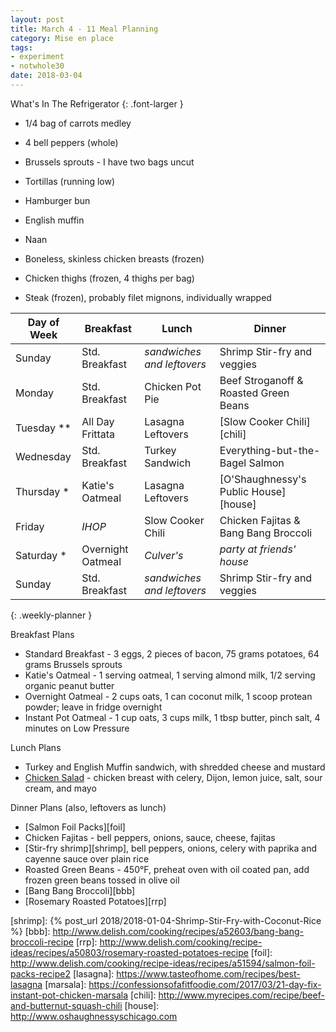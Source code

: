 ```yaml
---
layout: post
title: March 4 - 11 Meal Planning
category: Mise en place
tags:
- experiment
- notwhole30
date: 2018-03-04
---
```



What's In The Refrigerator
{: .font-larger }

- 1/4 bag of carrots medley
- 4 bell peppers (whole)
- Brussels sprouts - I have two bags uncut

- Tortillas (running low)
- Hamburger bun
- English muffin
- Naan

- Boneless, skinless chicken breasts (frozen)
- Chicken thighs (frozen, 4 thighs per bag)
- Steak (frozen), probably filet mignons, individually wrapped

|Day of Week| Breakfast         | Lunch                         | Dinner                      |
|-----------|-------------------|-------------------------------|-----------------------------|
|Sunday     | Std. Breakfast    | _sandwiches and leftovers_    | Shrimp Stir-fry and veggies |
|Monday     | Std. Breakfast    | Chicken Pot Pie               | Beef Stroganoff & Roasted Green Beans |
|Tuesday  **| All Day Frittata  | Lasagna Leftovers             | [Slow Cooker Chili][chili]  |
|Wednesday  | Std. Breakfast    | Turkey Sandwich               | Everything-but-the-Bagel Salmon |
|Thursday  *| Katie's Oatmeal   | Lasagna Leftovers             | [O'Shaughnessy's Public House][house] |
|Friday     | _IHOP_            | Slow Cooker Chili             | Chicken Fajitas & Bang Bang Broccoli |
|Saturday  *| Overnight Oatmeal | _Culver's_                    | _party at friends' house_   |
|Sunday     | Std. Breakfast    | _sandwiches and leftovers_    | Shrimp Stir-fry and veggies |
{: .weekly-planner }

Breakfast Plans

- Standard Breakfast - 3 eggs, 2 pieces of bacon, 75 grams potatoes, 64 grams Brussels sprouts
- Katie's Oatmeal - 1 serving oatmeal, 1 serving almond milk, 1/2 serving organic peanut butter
- Overnight Oatmeal - 2 cups oats, 1 can coconut milk, 1 scoop protean powder; leave in fridge overnight
- Instant Pot Oatmeal - 1 cup oats, 3 cups milk, 1 tbsp butter, pinch salt, 4 minutes on Low Pressure

Lunch Plans

- Turkey and English Muffin sandwich, with shredded cheese and mustard
- [Chicken Salad][chksalad] - chicken breast with celery, Dijon, lemon juice, salt, sour cream, and mayo

Dinner Plans (also, leftovers as lunch)

- [Salmon Foil Packs][foil]
- Chicken Fajitas - bell peppers, onions, sauce, cheese, fajitas
- [Stir-fry shrimp][shrimp], bell peppers, onions, celery with paprika and cayenne sauce over plain rice
- Roasted Green Beans - 450&deg;F, preheat oven with oil coated pan, add frozen green beans tossed in olive oil
- [Bang Bang Broccoli][bbb]
- [Rosemary Roasted Potatoes][rrp]

[chksalad]: <http://www.geniuskitchen.com/recipe/weight-watchers-chicken-salad-162386>
[shrimp]: {% post_url 2018/2018-01-04-Shrimp-Stir-Fry-with-Coconut-Rice %}
[bbb]: <http://www.delish.com/cooking/recipes/a52603/bang-bang-broccoli-recipe>
[rrp]: <http://www.delish.com/cooking/recipe-ideas/recipes/a50803/rosemary-roasted-potatoes-recipe>
[foil]: <http://www.delish.com/cooking/recipe-ideas/recipes/a51594/salmon-foil-packs-recipe2>
[lasagna]: <https://www.tasteofhome.com/recipes/best-lasagna>
[marsala]: <https://confessionsofafitfoodie.com/2017/03/21-day-fix-instant-pot-chicken-marsala>
[chili]: <http://www.myrecipes.com/recipe/beef-and-butternut-squash-chili>
[house]: <http://www.oshaughnessyschicago.com>